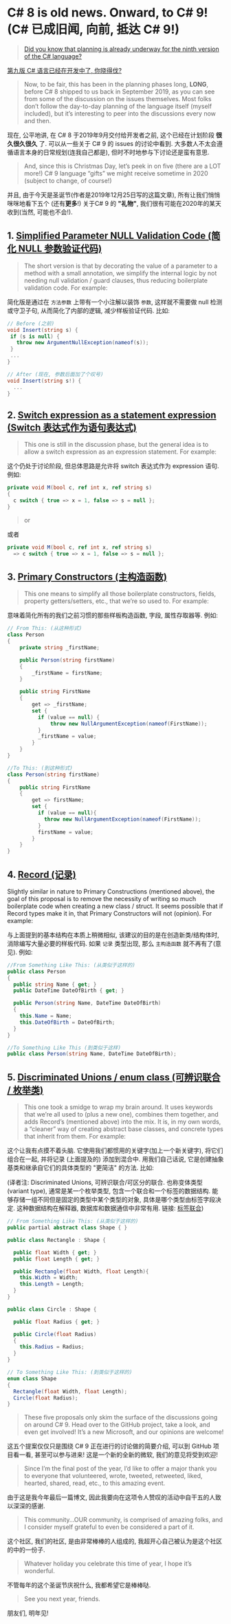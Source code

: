 # C# 8 is old news. Onward, to C# 9! (C# 已成旧闻, 向前, 抵达 C# 9!)

> [Did you know that planning is already underway for the ninth version of the C# language?](https://github.com/dotnet/csharplang/milestone/15)

[第九版 C# 语言已经在开发中了, 你晓得伐?](https://github.com/dotnet/csharplang/milestone/15)

> Now, to be fair, this has been in the planning phases long, **LONG**, before C# 8 shipped to us back in September 2019, as you can see from some of the discussion on the issues themselves. Most folks don’t follow the day-to-day planning of the language itself (myself included), but it’s interesting to peer into the discussions every now and then.

现在, 公平地讲, 在 C# 8 于2019年9月交付给开发者之前, 这个已经在计划阶段 **很久很久很久** 了. 可以从一些关于 C# 9 的 issues 的讨论中看到. 大多数人不太会遵循语言本身的日常规划(连我自己都是), 但时不时地参与下讨论还是蛮有意思.

> And, since this is Christmas Day, let’s peek in on five (there are a LOT more!) C# 9 language “gifts” we might receive sometime in 2020 (subject to change, of course!)

并且, 由于今天是圣诞节(作者是2019年12月25日写的这篇文章), 所有让我们悄悄咪咪地看下五个 (还有**更多**!) 关于C# 9 的 **"礼物"**, 我们很有可能在2020年的某天收到(当然, 可能也不会!).

## 1. [Simplified Parameter NULL Validation Code (简化 NULL 参数验证代码)](https://github.com/dotnet/csharplang/issues/2145)

> The short version is that by decorating the value of a parameter to a method with a small annotation, we simplify the internal logic by not needing null validation / guard clauses, thus reducing boilerplate validation code. For example:

简化版是通过在 `方法参数` 上带有一个小注解以装饰 `参数`, 这样就不需要做 null 检测或守卫子句, 从而简化了内部的逻辑, 减少样板验证代码. 比如:

```csharp
// Before (之前)
void Insert(string s) {
 if (s is null) {
   throw new ArgumentNullException(nameof(s));
 }
 ...
}

// After (现在, 参数后面加了个叹号)
void Insert(string s!) {
  ...
}
```

## 2. [Switch expression as a statement expression (Switch 表达式作为语句表达式)](https://github.com/dotnet/csharplang/issues/2632)

> This one is still in the discussion phase, but the general idea is to allow a switch expression as an expression statement. For example:

这个仍处于讨论阶段, 但总体思路是允许将 switch 表达式作为 expression 语句. 例如:

```csharp
private void M(bool c, ref int x, ref string s)
{
  c switch { true => x = 1, false => s = null };
}
```

> or

或者

```csharp
private void M(bool c, ref int x, ref string s)
  => c switch { true => x = 1, false => s = null };
```

## 3. [Primary Constructors (主构造函数)](https://github.com/dotnet/csharplang/issues/2691)

> This one means to simplify all those boilerplate constructors, fields, property getters/setters, etc., that we’re so used to. For example:

意味着简化所有的我们之前习惯的那些样板构造函数, 字段, 属性存取器等. 例如:

```csharp
// From This: (从这种形式)
class Person
{
    private string _firstName;

    public Person(string firstName)
    {
        _firstName = firstName;
    }

    public string FirstName
    {
        get => _firstName;
        set {
          if (value == null) {
              throw new NullArgumentException(nameof(FirstName)); 
          }
          _firstName = value;
        }
    }
}

//To This: (到这种形式)
class Person(string firstName)
{
    public string FirstName
    {
        get => firstName;
        set {
          if (value == null){
            throw new NullArgumentException(nameof(FirstName));
          }
          firstName = value;
        }
    }
}
```

## 4. [Record (记录)](https://github.com/dotnet/csharplang/issues/39)

Slightly similar in nature to Primary Constructions (mentioned above), the goal of this proposal is to remove the necessity of writing so much boilerplate code when creating a new class / struct. It seems possible that if Record types make it in, that Primary Constructors will not (opinion). For example:

与上面提到的基本结构在本质上稍微相似, 该建议的目的是在创造新类/结构体时, 消除编写大量必要的样板代码. 如果 `记录` 类型出现, 那么 `主构造函数` 就不再有了(意见). 例如:

```csharp
//From Something Like This: (从类似于这样的)
public class Person
{
  public string Name { get; }
  public DateTime DateOfBirth { get; }

  public Person(string Name, DateTime DateOfBirth)
  {
    this.Name = Name;
    this.DateOfBirth = DateOfBirth;
  }
}

//To Something Like This (到类似于这样)
public class Person(string Name, DateTime DateOfBirth);
```

## 5. [Discriminated Unions / enum class (可辨识联合 / 枚举类)](https://github.com/dotnet/csharplang/blob/master/proposals/discriminated-unions.md)

> This one took a smidge to wrap my brain around. It uses keywords that we’re all used to (plus a new one), combines them together, and adds Record’s (mentioned above) into the mix. It is, in my own words, a “cleaner” way of creating abstract base classes, and concrete types that inherit from them. For example:

这个让我有点摸不着头脑. 它使用我们都惯用的关键字(加上一个新关键字), 将它们组合在一起, 并将记录 (上面提及的) 添加到混合中. 用我们自己话说, 它是创建抽象基类和继承自它们的具体类型的 "更简洁" 的方法. 比如:

(译者注: Discriminated Unions, 可辨识联合/可区分的联合. 也称变体类型(variant type), 通常是某一个枚举类型, 包含一个联合和一个标签的数据结构. 能够存储一组不同但是固定的类型中某个类型的对象, 具体是哪个类型由标签字段决定. 这种数据结构在解释器, 数据库和数据通信中非常有用. 链接: [标签联合](https://en.wikipedia.org/wiki/Tagged_union))

```csharp
// From Something Like This: (从类似于这样的)
public partial abstract class Shape { }

public class Rectangle : Shape {

  public float Width { get; }
  public float Length { get; }

  public Rectangle(float Width, float Length){
    this.Width = Width;
    this.Length = Length;
  }
}

public class Circle : Shape {

  public float Radius { get; }

  public Circle(float Radius)
  {
    this.Radius = Radius;
  }
}

// To Something Like This: (到类似于这样的)
enum class Shape
{
  Rectangle(float Width, float Length);
  Circle(float Radius);
}
```

> These five proposals only skim the surface of the discussions going on around C# 9. Head over to the GitHub project, take a look, and even get involved! It’s a new Microsoft, and our opinions are welcome!

这五个提案仅仅只是围绕 C# 9 正在进行的讨论做的简要介绍, 可以到 GitHub 项目看一看, 甚至可以参与进来! 这是一个新的全新的微软, 我们的意见将受到欢迎!

> Since I’m the final post of the year, I’d like to offer a major thank you to everyone that volunteered, wrote, tweeted, retweeted, liked, hearted, shared, read, etc., to this amazing event.

由于这是我今年最后一篇博文, 因此我要向在这项令人赞叹的活动中自干五的人致以深深的感谢.

> This community…OUR community, is comprised of amazing folks, and I consider myself grateful to even be considered a part of it.

这个社区, 我们的社区, 是由非常棒棒的人组成的, 我超开心自己被认为是这个社区的中的一份子.

> Whatever holiday you celebrate this time of year, I hope it’s wonderful.

不管每年的这个圣诞节庆祝什么, 我都希望它是棒棒哒.

> See you next year, friends.

朋友们, 明年见!
